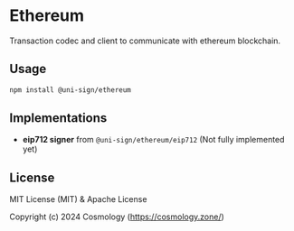 # Ethereum

Transaction codec and client to communicate with ethereum blockchain.

## Usage

```sh
npm install @uni-sign/ethereum
```

## Implementations

- **eip712 signer** from `@uni-sign/ethereum/eip712` (Not fully implemented yet)

## License

MIT License (MIT) & Apache License

Copyright (c) 2024 Cosmology (https://cosmology.zone/)